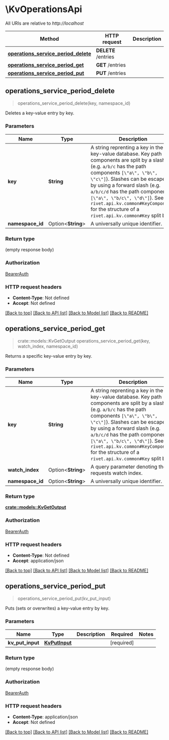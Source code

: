 # \KvOperationsApi

All URIs are relative to *http://localhost*

Method | HTTP request | Description
------------- | ------------- | -------------
[**operations_service_period_delete**](KvOperationsApi.md#operations_service_period_delete) | **DELETE** /entries | 
[**operations_service_period_get**](KvOperationsApi.md#operations_service_period_get) | **GET** /entries | 
[**operations_service_period_put**](KvOperationsApi.md#operations_service_period_put) | **PUT** /entries | 



## operations_service_period_delete

> operations_service_period_delete(key, namespace_id)


Deletes a key-value entry by key.

### Parameters


Name | Type | Description  | Required | Notes
------------- | ------------- | ------------- | ------------- | -------------
**key** | **String** | A string reprenting a key in the key-value database. Key path components are split by a slash (e.g. `a/b/c` has the path components `[\"a\", \"b\", \"c\"]`). Slashes can be escaped by using a forward slash (e.g. `a/b/c/d` has the path components `[\"a\", \"b/c\", \"d\"]`). See `rivet.api.kv.common#KeyComponents` for the structure of a `rivet.api.kv.common#Key` split by `/`. | [required] |
**namespace_id** | Option<**String**> | A universally unique identifier. |  |

### Return type

 (empty response body)

### Authorization

[BearerAuth](../README.md#BearerAuth)

### HTTP request headers

- **Content-Type**: Not defined
- **Accept**: Not defined

[[Back to top]](#) [[Back to API list]](../README.md#documentation-for-api-endpoints) [[Back to Model list]](../README.md#documentation-for-models) [[Back to README]](../README.md)


## operations_service_period_get

> crate::models::KvGetOutput operations_service_period_get(key, watch_index, namespace_id)


Returns a specific key-value entry by key.

### Parameters


Name | Type | Description  | Required | Notes
------------- | ------------- | ------------- | ------------- | -------------
**key** | **String** | A string reprenting a key in the key-value database. Key path components are split by a slash (e.g. `a/b/c` has the path components `[\"a\", \"b\", \"c\"]`). Slashes can be escaped by using a forward slash (e.g. `a/b/c/d` has the path components `[\"a\", \"b/c\", \"d\"]`). See `rivet.api.kv.common#KeyComponents` for the structure of a `rivet.api.kv.common#Key` split by `/`. | [required] |
**watch_index** | Option<**String**> | A query parameter denoting the requests watch index. |  |
**namespace_id** | Option<**String**> | A universally unique identifier. |  |

### Return type

[**crate::models::KvGetOutput**](KvGetOutput.md)

### Authorization

[BearerAuth](../README.md#BearerAuth)

### HTTP request headers

- **Content-Type**: Not defined
- **Accept**: application/json

[[Back to top]](#) [[Back to API list]](../README.md#documentation-for-api-endpoints) [[Back to Model list]](../README.md#documentation-for-models) [[Back to README]](../README.md)


## operations_service_period_put

> operations_service_period_put(kv_put_input)


Puts (sets or overwrites) a key-value entry by key.

### Parameters


Name | Type | Description  | Required | Notes
------------- | ------------- | ------------- | ------------- | -------------
**kv_put_input** | [**KvPutInput**](KvPutInput.md) |  | [required] |

### Return type

 (empty response body)

### Authorization

[BearerAuth](../README.md#BearerAuth)

### HTTP request headers

- **Content-Type**: application/json
- **Accept**: Not defined

[[Back to top]](#) [[Back to API list]](../README.md#documentation-for-api-endpoints) [[Back to Model list]](../README.md#documentation-for-models) [[Back to README]](../README.md)

